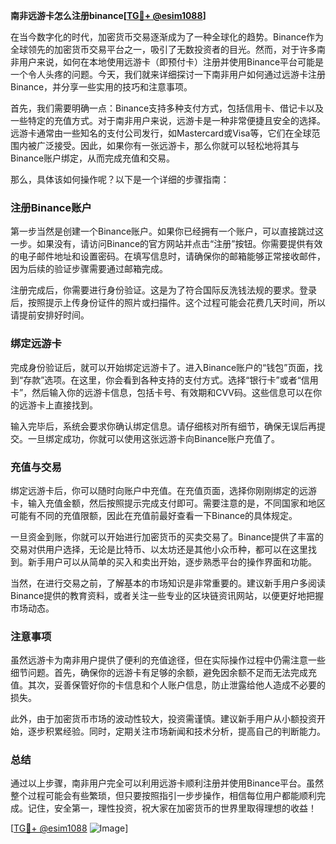 **南非远游卡怎么注册binance[[TG💪+ @esim1088](https://t.me/s/esim1088)]**

在当今数字化的时代，加密货币交易逐渐成为了一种全球化的趋势。Binance作为全球领先的加密货币交易平台之一，吸引了无数投资者的目光。然而，对于许多南非用户来说，如何在本地使用远游卡（即预付卡）注册并使用Binance平台可能是一个令人头疼的问题。今天，我们就来详细探讨一下南非用户如何通过远游卡注册Binance，并分享一些实用的技巧和注意事项。

首先，我们需要明确一点：Binance支持多种支付方式，包括信用卡、借记卡以及一些特定的充值方式。对于南非用户来说，远游卡是一种非常便捷且安全的选择。远游卡通常由一些知名的支付公司发行，如Mastercard或Visa等，它们在全球范围内被广泛接受。因此，如果你有一张远游卡，那么你就可以轻松地将其与Binance账户绑定，从而完成充值和交易。

那么，具体该如何操作呢？以下是一个详细的步骤指南：

### 注册Binance账户

第一步当然是创建一个Binance账户。如果你已经拥有一个账户，可以直接跳过这一步。如果没有，请访问Binance的官方网站并点击“注册”按钮。你需要提供有效的电子邮件地址和设置密码。在填写信息时，请确保你的邮箱能够正常接收邮件，因为后续的验证步骤需要通过邮箱完成。

注册完成后，你需要进行身份验证。这是为了符合国际反洗钱法规的要求。登录后，按照提示上传身份证件的照片或扫描件。这个过程可能会花费几天时间，所以请提前安排好时间。

### 绑定远游卡

完成身份验证后，就可以开始绑定远游卡了。进入Binance账户的“钱包”页面，找到“存款”选项。在这里，你会看到各种支持的支付方式。选择“银行卡”或者“信用卡”，然后输入你的远游卡信息，包括卡号、有效期和CVV码。这些信息可以在你的远游卡上直接找到。

输入完毕后，系统会要求你确认绑定信息。请仔细核对所有细节，确保无误后再提交。一旦绑定成功，你就可以使用这张远游卡向Binance账户充值了。

### 充值与交易

绑定远游卡后，你可以随时向账户中充值。在充值页面，选择你刚刚绑定的远游卡，输入充值金额，然后按照提示完成支付即可。需要注意的是，不同国家和地区可能有不同的充值限额，因此在充值前最好查看一下Binance的具体规定。

一旦资金到账，你就可以开始进行加密货币的买卖交易了。Binance提供了丰富的交易对供用户选择，无论是比特币、以太坊还是其他小众币种，都可以在这里找到。新手用户可以从简单的买入和卖出开始，逐步熟悉平台的操作界面和功能。

当然，在进行交易之前，了解基本的市场知识是非常重要的。建议新手用户多阅读Binance提供的教育资料，或者关注一些专业的区块链资讯网站，以便更好地把握市场动态。

### 注意事项

虽然远游卡为南非用户提供了便利的充值途径，但在实际操作过程中仍需注意一些细节问题。首先，确保你的远游卡有足够的余额，避免因余额不足而无法完成充值。其次，妥善保管好你的卡信息和个人账户信息，防止泄露给他人造成不必要的损失。

此外，由于加密货币市场的波动性较大，投资需谨慎。建议新手用户从小额投资开始，逐步积累经验。同时，定期关注市场新闻和技术分析，提高自己的判断能力。

### 总结

通过以上步骤，南非用户完全可以利用远游卡顺利注册并使用Binance平台。虽然整个过程可能会有些繁琐，但只要按照指引一步步操作，相信每位用户都能顺利完成。记住，安全第一，理性投资，祝大家在加密货币的世界里取得理想的收益！

[[TG💪+ @esim1088](https://t.me/s/esim1088) ![Image](https://i.postimg.cc/4NQfJmqS/Snipaste-2025-05-13-00-14-12.png)]